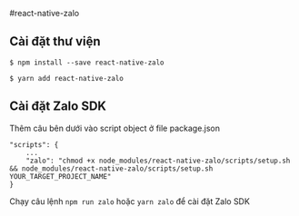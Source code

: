 #react-native-zalo

## Cài đặt thư viện


`$ npm install --save react-native-zalo `



`$ yarn add react-native-zalo `

## Cài đặt Zalo SDK
Thêm câu  bên dưới vào script object ở file package.json 

```text
"scripts": {
    ...
    "zalo": "chmod +x node_modules/react-native-zalo/scripts/setup.sh && node_modules/react-native-zalo/scripts/setup.sh YOUR_TARGET_PROJECT_NAME"
}
  ```
  
Chạy câu lệnh `npm run zalo` hoặc `yarn zalo` để cài đặt Zalo SDK
